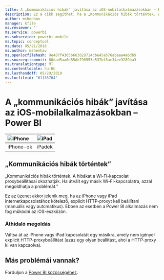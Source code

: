 ```yaml
---
title: A „kommunikációs hibák” javítása az iOS-mobilalkalmazásokban – Power BI
description: Ez a cikk segíthet, ha a „Kommunikációs hibák történtek. A hibákat a Wi-Fi-kapcsolat proxybeállításai okozhatják.” üzenet jelenik meg.
author: mshenhav
manager: kfile
ms.reviewer: ''
ms.service: powerbi
ms.subservice: powerbi-mobile
ms.topic: conceptual
ms.date: 05/21/2018
ms.author: mshenhav
ms.openlocfilehash: 9e487f4305b663028714cbe45ab76abaaa4a6db9
ms.sourcegitcommit: 60dad5aa0d85db790553e537bf8ac34ee3289ba3
ms.translationtype: MT
ms.contentlocale: hu-HU
ms.lasthandoff: 05/29/2019
ms.locfileid: "61135704"
---
```

# <a name="fixing-communication-failures-in-ios-mobile-apps---power-bi"></a>A „kommunikációs hibák” javítása az iOS-mobilalkalmazásokban – Power BI

| ![iPhone](./media/mobile-known-issues-with-the-iphone-app/iphone-logo-50-px.png) | ![iPad](./media/mobile-known-issues-with-the-iphone-app/ipad-logo-50-px.png) |
|:--- |:--- |
| iPhone-ok |iPadek |

## <a name="we-encountered-communication-failures"></a>„Kommunikációs hibák történtek”
„Kommunikációs hibák történtek. A hibákat a Wi-Fi-kapcsolat proxybeállításai okozhatják. Ha átvált egy másik Wi-Fi-kapcsolatra, azzal megoldhatja a problémát.”

Ez az üzenet akkor jelenik meg, ha az iPhone vagy iPad internetkapcsolatához kötelező, explicit HTTP-proxyt kell beállítani (manuális vagy automatikus). Ebben az esetben a Power BI alkalmazás nem fog működni az iOS-eszközön.

### <a name="workaround"></a>Áthidaló megoldás
Váltsa át az iPhone vagy iPad kapcsolatát egy másikra, amely nem igényel explicit HTTP-proxybeállítást (azaz egy olyan beállítást, ahol a HTTP-proxy ki van kapcsolva).

## <a name="other-issues"></a>Más problémái vannak?
Forduljon a [Power BI közösségéhez](http://community.powerbi.com/).

